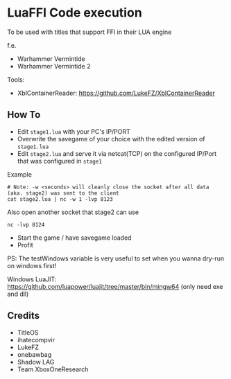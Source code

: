 # LuaFFI Code execution

To be used with titles that support FFI in their LUA engine

f.e.

- Warhammer Vermintide
- Warhammer Vermintide 2

Tools:

- XblContainerReader: <https://github.com/LukeFZ/XblContainerReader>

## How To

- Edit `stage1.lua` with your PC's IP/PORT
- Overwrite the savegame of your choice with the edited version of `stage1.lua`
- Edit `stage2.lua` and serve it via netcat(TCP) on the configured IP/Port that was configured in `stage1` 

Example

```
# Note: -w <seconds> will cleanly close the socket after all data (aka. stage2) was sent to the client
cat stage2.lua | nc -w 1 -lvp 8123
```

Also open another socket that stage2 can use

```
nc -lvp 8124
```

- Start the game / have savegame loaded
- Profit

PS: The testWindows variable is very useful to set when you wanna dry-run on windows first!

Windows LuaJIT: https://github.com/luapower/luajit/tree/master/bin/mingw64 (only need exe and dll)

## Credits

- TitleOS
- ihatecompvir
- LukeFZ
- onebawbag
- Shadow LAG
- Team XboxOneResearch
